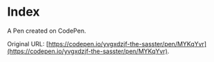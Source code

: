 # Index

A Pen created on CodePen.

Original URL: [https://codepen.io/yvgxdzjf-the-sasster/pen/MYKqYvr](https://codepen.io/yvgxdzjf-the-sasster/pen/MYKqYvr).

